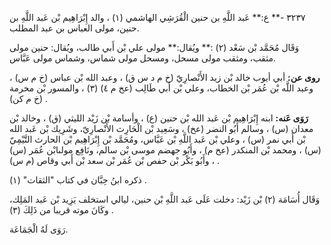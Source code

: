 ٣٢٣٧ -** ع:** عَبد اللَّهِ بن حنين الْقُرَشِي الهاشمي (١) ، والد إِبْرَاهِيم بْن عَبد اللَّهِ بن حنين، مولى العباس بن عبد المطلب.

وَقَال مُحَمَّد بْن سَعْد (٢) :** ويُقال:** مولى علي بْن أَبي طالب، ويُقال: حنين مولى مثقب، ومثقب مولى مسحل، ومسحل مولى شماس، وشماس مولى عَبَّاس.

**روى عن:** أبي أيوب خالد بْن زيد الأَنْصارِيّ (خ م د س ق) ، وعبد الله بْن عباس (خ م س) ، وعبد اللَّه بْن عُمَر بْن الخطاب، وعلي بْن أَبي طَالِب (عخ م ٤) (٣) ، والمسور بْن مخرمة (خ م كن) .

**رَوَى عَنه:** ابنه إِبْرَاهِيم بْن عَبد الله بْن حنين (ع) ، وأسامة بْن زَيْد الليثي (ق) ، وخالد بْن معدان (س) ، وسالم أَبُو النضر (عخ) ، وسَعِيد بْن الْحَارِث الأَنْصارِيّ، وشَرِيك بْن عَبد الله بْن أَبي نمر (س) ، وعلي بْن عَبد اللَّهِ بْن عَبَّاس، ومُحَمَّد بْن إِبْرَاهِيم بْن الحارث التَّيْمِيّ (س) ، ومحمد بْن المنكدر (عخ م) ، وأَبُو جهضم موسى بْن سالم، ونَافِع مولىابْن عُمَر (س) ، وأَبُو بَكْر بْن حفص بْن عُمَر بْن سعد بْن أَبي وقاص (م س) .

ذكره ابنُ حِبَّان في كتاب "الثقات" (١) .

وَقَال أُسَامَة (٢) بْن زَيْد: دخلت عَلَى عَبد اللَّهِ بْن حنين، ليالي استخلف يَزِيد بْن عَبد المَلِك، وكَانَ موته قريبا من ذَلِكَ (٣) .

رَوَى لَهُ الْجَمَاعَة.